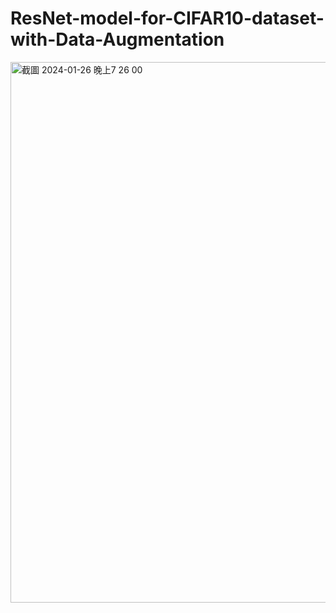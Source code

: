 # ResNet-model-for-CIFAR10-dataset-with-Data-Augmentation

<img width="865" alt="截圖 2024-01-26 晚上7 26 00" src="https://github.com/Sylvia0306/ResNet-model-for-CIFAR10-dataset-with-Data-Augmentation/assets/84958591/8069f324-8df0-4fbd-a2ec-d36f7d7b4ca7">
